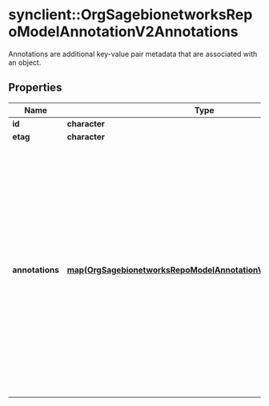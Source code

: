 # synclient::OrgSagebionetworksRepoModelAnnotationV2Annotations

Annotations are additional key-value pair metadata that are associated with an object.

## Properties
Name | Type | Description | Notes
------------ | ------------- | ------------- | -------------
**id** | **character** |  | [optional] 
**etag** | **character** |  | [optional] 
**annotations** | [**map(OrgSagebionetworksRepoModelAnnotationV2AnnotationsValue)**](org.sagebionetworks.repo.model.annotation.v2.AnnotationsValue.md) | Additional metadata associated with the object. The key is the name of your desired annotations. The value is an object containing a list of string values (use empty list to represent no values for key) and the value type associated with all values in the list | [optional] 


